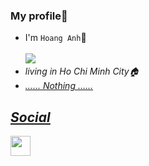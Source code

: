 ### My profile📒

- I'm `Hoang Anh`👋<br><br>
<img src="https://cdn.dribbble.com/users/1937292/screenshots/7568018/media/218acdf44d1cb8b08b6d3804e9fcc600.gif"><br>
- <i>living in Ho Chi Minh City🏠<i/><br>
- <u><i>...... Nothing ......<i/><u/><br>
## Social
<a href="https://github.com/" target="_blank"><img src="https://i.pinimg.com/originals/da/3c/91/da3c9115cac7dd3487a52565f760897d.png" widght='32' height='32'></a>
